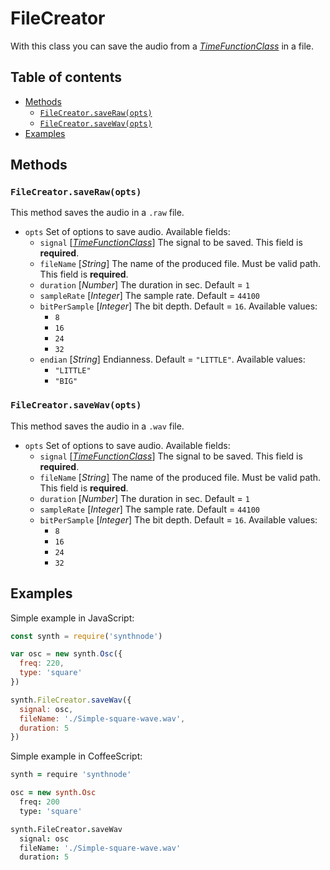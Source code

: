 # FileCreator

With this class you can save the audio from a [_TimeFunctionClass_](../README.md) in a file.
## Table of contents
- [Methods](#methods)
  - [`FileCreator.saveRaw(opts)`](#filecreatorsaverawopts)
  - [`FileCreator.saveWav(opts)`](#filecreatorsavewavopts)
- [Examples](#examples)
## Methods
### `FileCreator.saveRaw(opts)`
This method saves the audio in a `.raw` file.
- `opts` Set of options to save audio. Available fields:
  - `signal` [[_TimeFunctionClass_](../README.md)] The signal to be saved. This field is **required**.
  - `fileName` [_String_] The name of the produced file. Must be valid path. This field is **required**.
  - `duration` [_Number_] The duration in sec. Default = `1`
  - `sampleRate` [_Integer_] The sample rate. Default = `44100`
  - `bitPerSample` [_Integer_] The bit depth. Default = `16`. Available values:
    - `8`
    - `16`
    - `24`
    - `32`
  - `endian` [_String_] Endianness. Default = `"LITTLE"`. Available values:
    - `"LITTLE"`
    - `"BIG"`

### `FileCreator.saveWav(opts)`
This method saves the audio in a `.wav` file.
- `opts` Set of options to save audio. Available fields:
  - `signal` [[_TimeFunctionClass_](../README.md)] The signal to be saved. This field is **required**.
  - `fileName` [_String_] The name of the produced file. Must be valid path. This field is **required**.
  - `duration` [_Number_] The duration in sec. Default = `1`
  - `sampleRate` [_Integer_] The sample rate. Default = `44100`
  - `bitPerSample` [_Integer_] The bit depth. Default = `16`. Available values:
    - `8`
    - `16`
    - `24`
    - `32`

## Examples
Simple example in JavaScript:
```js
const synth = require('synthnode')

var osc = new synth.Osc({
  freq: 220,
  type: 'square'
})

synth.FileCreator.saveWav({
  signal: osc,
  fileName: './Simple-square-wave.wav',
  duration: 5
})

```

Simple example in CoffeeScript:
```coffee
synth = require 'synthnode'

osc = new synth.Osc
  freq: 200
  type: 'square'

synth.FileCreator.saveWav
  signal: osc
  fileName: './Simple-square-wave.wav'
  duration: 5
```
